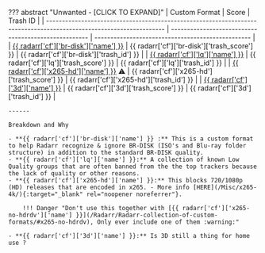 ??? abstract "Unwanted - [CLICK TO EXPAND]"
    | Custom Format                                                                                                       | Score                                                | Trash ID                                          |
    | ------------------------------------------------------------------------------------------------------------------- | ---------------------------------------------------- | ------------------------------------------------- |
    | [{{ radarr['cf']['br-disk']['name'] }}](/Radarr/Radarr-collection-of-custom-formats/#br-disk)                       | {{ radarr['cf']['br-disk']['trash_score'] }}         | {{ radarr['cf']['br-disk']['trash_id'] }}         |
    | [{{ radarr['cf']['lq']['name'] }}](/Radarr/Radarr-collection-of-custom-formats/#lq)                                 | {{ radarr['cf']['lq']['trash_score'] }}              | {{ radarr['cf']['lq']['trash_id'] }}              |
    | [{{ radarr['cf']['x265-hd']['name'] }}](/Radarr/Radarr-collection-of-custom-formats/#x265-hd) :warning:             | {{ radarr['cf']['x265-hd']['trash_score'] }}         | {{ radarr['cf']['x265-hd']['trash_id'] }}         |
    | [{{ radarr['cf']['3d']['name'] }}](/Radarr/Radarr-collection-of-custom-formats/#3d)                                 | {{ radarr['cf']['3d']['trash_score'] }}              | {{ radarr['cf']['3d']['trash_id'] }}              |

    ------

    Breakdown and Why

    - **{{ radarr['cf']['br-disk']['name'] }} :** This is a custom format to help Radarr recognize & ignore BR-DISK (ISO's and Blu-ray folder structure) in addition to the standard BR-DISK quality.
    - **{{ radarr['cf']['lq']['name'] }}:** A collection of known Low Quality groups that are often banned from the the top trackers because the lack of quality or other reasons.
    - **{{ radarr['cf']['x265-hd']['name'] }}:** This blocks 720/1080p (HD) releases that are encoded in x265. - More info [HERE](/Misc/x265-4k/){:target="_blank" rel="noopener noreferrer"}.

        !!! Danger "Don't use this together with [{{ radarr['cf']['x265-no-hdrdv']['name'] }}](/Radarr/Radarr-collection-of-custom-formats/#x265-no-hdrdv), Only ever include one of them :warning:"

    - **{{ radarr['cf']['3d']['name'] }}:** Is 3D still a thing for home use ?
